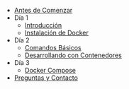<!-- docs/_sidebar.md -->

- [Antes de Comenzar](/README)
- Día 1
  - [Introducción](/dia-1/intro)
  - [Instalación de Docker](/dia-1/instalacion)
- Día 2
  - [Comandos Básicos](/dia-2/comandos-basicos)
  - [Desarrollando con Contenedores](/dia-2/desarrollando-docker)
- Día 3
  - [Docker Compose](/dia-3/docker-compose)
- [Preguntas y Contacto](/preguntas-contacto)